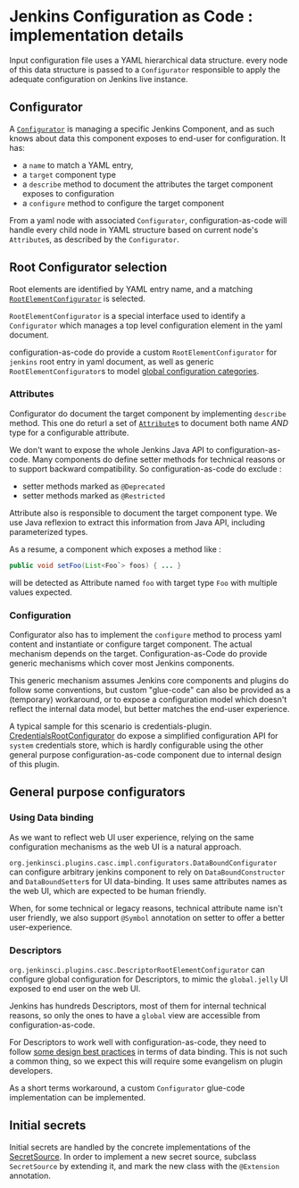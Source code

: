 # Jenkins Configuration as Code : implementation details

Input configuration file uses a YAML hierarchical data structure.
every node of this data structure is passed to a `Configurator` responsible
to apply the adequate configuration on Jenkins live instance.

## Configurator

A [`Configurator`](https://github.com/jenkinsci/configuration-as-code-plugin/blob/master/plugin/src/main/java/org/jenkinsci/plugins/casc/Configurator.java)
is managing a specific Jenkins Component, and as such knows
about data this component exposes to end-user for configuration.
It has:

* a `name` to match a YAML entry,
* a `target` component type
* a `describe` method to document the attributes the target component exposes to configuration
* a `configure` method to configure the target component

From a yaml node with associated `Configurator`, configuration-as-code will handle every
child node in YAML structure based on current node's `Attribute`s, as described by the `Configurator`.

## Root Configurator selection

Root elements are identified by YAML entry name, and a matching
[`RootElementConfigurator`](https://github.com/jenkinsci/configuration-as-code-plugin/blob/master/plugin/src/main/java/org/jenkinsci/plugins/casc/RootElementConfigurator.java) is selected.

`RootElementConfigurator` is a special interface used to identify a `Configurator` which manages a top level
configuration element in the yaml document.

configuration-as-code do provide a custom `RootElementConfigurator` for `jenkins` root entry in yaml document,
as well as generic `RootElementConfigurator`s to model [global configuration categories](https://github.com/jenkinsci/jenkins/blob/master/core/src/main/java/jenkins/model/GlobalConfigurationCategory.java).

### Attributes

Configurator do document the target component by implementing `describe` method. This one do returl a set
of [`Attribute`](https://github.com/jenkinsci/configuration-as-code-plugin/blob/master/plugin/src/main/java/org/jenkinsci/plugins/casc/Attribute.java)s
to document both name _AND_ type for a configurable attribute.

We don't want to expose the whole Jenkins Java API to configuration-as-code. Many components do define setter
methods for technical reasons or to support backward compatibility. So configuration-as-code do exclude :
* setter methods marked as `@Deprecated`
* setter methods marked as `@Restricted`

Attribute also is responsible to document the target component type. We use Java reflexion to extract this
information from Java API, including parameterized types.

As a resume, a component which exposes a method like :
```java
public void setFoo(List<Foo`> foos) { ... }

```
will be detected as Attribute named `foo` with target type `Foo` with multiple values expected.

### Configuration

Configurator also has to implement the `configure` method to process yaml content and instantiate or configure
target component. The actual mechanism depends on the target. Configuration-as-Code do provide generic
mechanisms which cover most Jenkins components.

This generic mechanism assumes Jenkins core components and plugins do follow some conventions, but
custom "glue-code" can also be provided as a (temporary) workaround, or to expose a configuration model
which doesn't reflect the internal data model, but better matches the end-user experience.

A typical sample for this scenario is credentials-plugin.
[CredentialsRootConfigurator](https://github.com/jenkinsci/configuration-as-code-plugin/blob/master/plugin/src/main/java/org/jenkinsci/plugins/casc/credentials/CredentialsRootConfigurator.java)
do expose a simplified configuration API for `system` credentials store, which is hardly configurable
using the other general purpose configuration-as-code component due to internal design of this plugin.

## General purpose configurators

### Using Data binding

As we want to reflect web UI user experience, relying on the same configuration mechanisms as the web
UI is a natural approach.

`org.jenkinsci.plugins.casc.impl.configurators.DataBoundConfigurator` can configure arbitrary
jenkins component to rely on `DataBoundConstructor`
and `DataBoundSetter`s for UI data-binding. It uses same attributes names as
the web UI, which are expected to be human friendly.

When, for some technical or legacy reasons, technical attribute name isn't user friendly, we also support
`@Symbol` annotation on setter to offer a better user-experience.

### Descriptors

`org.jenkinsci.plugins.casc.DescriptorRootElementConfigurator` can configure
global configuration for Descriptors, to mimic the `global.jelly` UI exposed
to end user on the web UI.

Jenkins has hundreds Descriptors, most of them for internal technical reasons,
so only the ones to have a `global` view are accessible from configuration-as-code.

For Descriptors to work well with configuration-as-code, they need to follow
[some design best practices](PLUGINS.md) in terms of data binding. This is not such a common thing,
so we expect this will require some evangelism on plugin developers.

As a short terms workaround, a custom `Configurator` glue-code implementation can be implemented.

## Initial secrets

Initial secrets are handled by the concrete implementations of the [SecretSource](https://github.com/jenkinsci/configuration-as-code-plugin/blob/master/plugin/src/main/java/org/jenkinsci/plugins/casc/SecretSource.java). In order to implement a new
secret source, subclass `SecretSource` by extending it, and mark the new class with the `@Extension` annotation.
